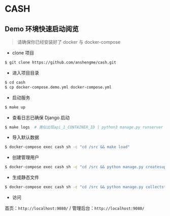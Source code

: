 # CASH

## Demo 环境快速启动阅览

> 请确保你已经安装好了 docker 与 docker-compose

- clone 项目

```bash
$ git clone https://github.com/anshengme/cash.git
```

- 进入项目目录

```bash
$ cd cash
$ cp docker-compose.demo.yml docker-compose.yml
```

- 启动服务

```bash
$ make up
```

- 查看日志已确保 Django 启动

```bash
$ make logs  # 类似出现api_1_CONTAINER_ID | python3 manage.py runserver 0:9006
```

- 导入默认数据

```bash
$ docker-compose exec cash sh -c "cd /src && make load"
```

- 创建管理用户

```bash
$ docker-compose exec cash sh -c "cd /src && python manage.py createsuperuser"
```

- 生成静态文件

```bash
$ docker-compose exec cash sh -c "cd /src && python manage.py collectstatic --noinput"
```

- 访问

首页：`http://localhost:9080/` / 管理后台：`http://localhost:9080/`
